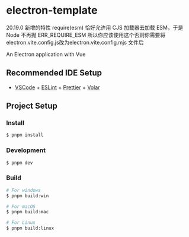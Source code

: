 # electron-template

20.19.0 新增的特性 require(esm) 恰好允许用 CJS 加载器去加载 ESM，于是 Node 不再抛 ERR_REQUIRE_ESM
所以你应该使用这个否则你需要将electron.vite.config.js改为electron.vite.config.mjs 文件后

An Electron application with Vue

## Recommended IDE Setup

- [VSCode](https://code.visualstudio.com/) + [ESLint](https://marketplace.visualstudio.com/items?itemName=dbaeumer.vscode-eslint) + [Prettier](https://marketplace.visualstudio.com/items?itemName=esbenp.prettier-vscode) + [Volar](https://marketplace.visualstudio.com/items?itemName=Vue.volar)

## Project Setup

### Install

```bash
$ pnpm install
```

### Development

```bash
$ pnpm dev
```

### Build

```bash
# For windows
$ pnpm build:win

# For macOS
$ pnpm build:mac

# For Linux
$ pnpm build:linux
```
